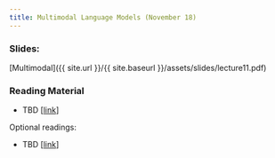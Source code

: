 ```yaml
---
title: Multimodal Language Models (November 18)
---
```


### Slides: 

[Multimodal]({{ site.url }}/{{ site.baseurl }}/assets/slides/lecture11.pdf)

### Reading Material 
- TBD [[link]()]

Optional readings:

- TBD [[link]()]